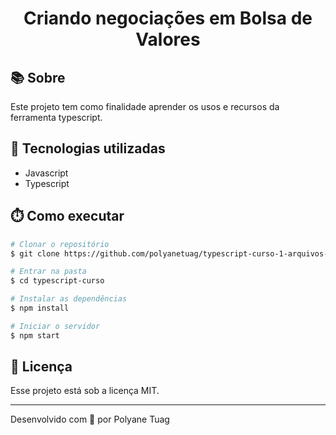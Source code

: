 <div align="center" justify-content="space-between">
  <h1>Criando negociações em Bolsa de Valores</h1>
</div>

<!-- <div align="center">
    <img width= '800' src="" /> 
</div> -->

## 📚 Sobre
Este projeto tem como finalidade aprender os usos e recursos da ferramenta typescript.

## 🚀 Tecnologias utilizadas
- Javascript
- Typescript

## ⏱️ Como executar

```bash
# Clonar o repositório
$ git clone https://github.com/polyanetuag/typescript-curso-1-arquivos-iniciais.git

# Entrar na pasta
$ cd typescript-curso

# Instalar as dependências
$ npm install

# Iniciar o servidor
$ npm start
```

## 📝 Licença

Esse projeto está sob a licença MIT.

---

Desenvolvido com 💜 por Polyane Tuag
